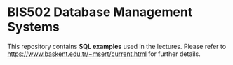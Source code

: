 # BIS502 Database Management Systems
This repository contains **SQL examples** used in the lectures. Please refer to https://www.baskent.edu.tr/~msert/current.html for further details.
